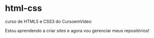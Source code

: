 # html-css
 curso de HTML5 e CSS3 do CursoemVídeo

Estou aprendendo a criar sites e agora vou gerenciar meus repositórios!
